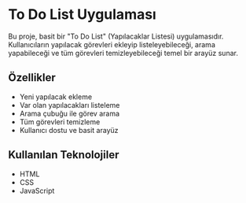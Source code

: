 # To Do List Uygulaması

Bu proje, basit bir "To Do List" (Yapılacaklar Listesi) uygulamasıdır. Kullanıcıların yapılacak görevleri ekleyip listeleyebileceği, arama yapabileceği ve tüm görevleri temizleyebileceği temel bir arayüz sunar.

## Özellikler

- Yeni yapılacak ekleme
- Var olan yapılacakları listeleme
- Arama çubuğu ile görev arama
- Tüm görevleri temizleme
- Kullanıcı dostu ve basit arayüz

## Kullanılan Teknolojiler

- HTML
- CSS
- JavaScript
